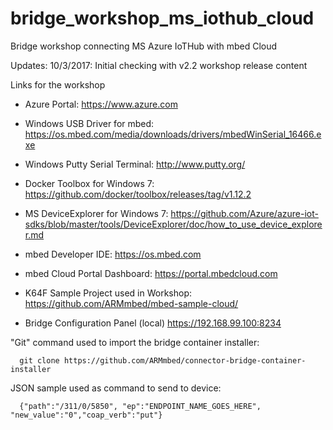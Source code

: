 # bridge_workshop_ms_iothub_cloud
Bridge workshop connecting MS Azure IoTHub with mbed Cloud

Updates:
    10/3/2017: Initial checking with v2.2 workshop release content

Links for the workshop

- Azure Portal: 
      https://www.azure.com 

- Windows USB Driver for mbed:
     https://os.mbed.com/media/downloads/drivers/mbedWinSerial_16466.exe

- Windows Putty Serial Terminal: 
      http://www.putty.org/ 

- Docker Toolbox for Windows 7: 
      https://github.com/docker/toolbox/releases/tag/v1.12.2

- MS DeviceExplorer for Windows 7: 
      https://github.com/Azure/azure-iot-sdks/blob/master/tools/DeviceExplorer/doc/how_to_use_device_explorer.md 
      
- mbed Developer IDE:
      https://os.mbed.com
      
- mbed Cloud Portal Dashboard:
      https://portal.mbedcloud.com
      
- K64F Sample Project used in Workshop:
      https://github.com/ARMmbed/mbed-sample-cloud/
      
- Bridge Configuration Panel (local)
      https://192.168.99.100:8234 
      
"Git" command used to import the bridge container installer:

      git clone https://github.com/ARMmbed/connector-bridge-container-installer

JSON sample used as command to send to device:

      {"path":"/311/0/5850", "ep":"ENDPOINT_NAME_GOES_HERE", "new_value":"0","coap_verb":"put"}

